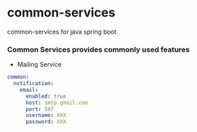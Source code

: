 # common-services
common-services for java spring boot

### Common Services provides commonly used features 
* Mailing Service
```yaml
common:
  notification:
    email:
      enabled: true
      host: smtp.gmail.com
      port: 587
      username: XXX
      password: XXX
```      
